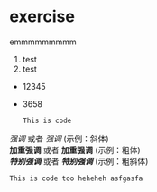 # exercise
emmmmmmmmm

1. test
3. test
* 12345
* 3658

      This is code

*强调* 或者 _强调_  (示例：斜体)  
**加重强调** 或者 __加重强调__ (示例：粗体)  
***特别强调*** 或者 ___特别强调___ (示例：粗斜体)

`This is code too
heheheh
asfgasfa`
